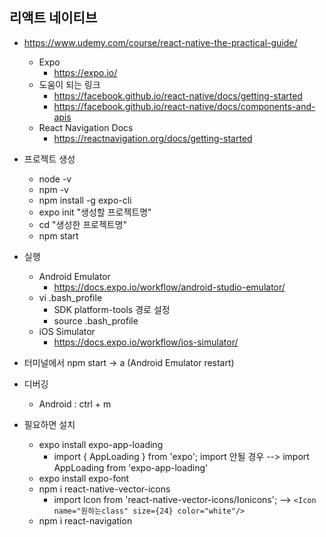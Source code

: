 ## 리액트 네이티브

* https://www.udemy.com/course/react-native-the-practical-guide/
    * Expo
        * https://expo.io/
    * 도움이 되는 링크
      * https://facebook.github.io/react-native/docs/getting-started
      * https://facebook.github.io/react-native/docs/components-and-apis
    * React Navigation Docs
      * https://reactnavigation.org/docs/getting-started

* 프로젝트 생성
    * node -v
    * npm -v
    * npm install -g expo-cli
    * expo init "생성할 프로젝트명"
    * cd "생성한 프로젝트명"
    * npm start

* 실행
    * Android Emulator
        * https://docs.expo.io/workflow/android-studio-emulator/
    * vi .bash_profile 
        * SDK platform-tools 경로 설정
        * source .bash_profile
    * iOS Simulator 
        * https://docs.expo.io/workflow/ios-simulator/

* 터미널에서 npm start -> a (Android Emulator restart)

* 디버깅
   * Android : ctrl + m

* 필요하면 설치 
   * expo install expo-app-loading
      * import { AppLoading } from 'expo';  import 안될 경우 -->  import AppLoading from 'expo-app-loading'
   * expo install expo-font 
   * npm i react-native-vector-icons
      * import Icon from 'react-native-vector-icons/Ionicons'; -->  `<Icon name="원하는class" size={24} color="white"/>`
   * npm i react-navigation
